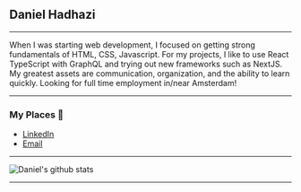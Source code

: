 ## Daniel Hadhazi

---

When I was starting web development, I focused on getting strong fundamentals of HTML, CSS, Javascript. For my projects, I like to use React TypeScript with GraphQL and trying out new frameworks such as NextJS. My greatest assets are communication, organization, and the ability to learn quickly. Looking for full time employment in/near Amsterdam!

---

### My Places 💌
* [LinkedIn](https://www.linkedin.com/in/dhadhazi/)
* [Email](mailto:dhadhazi@gmail.com)

---

![Daniel's github stats](https://github-readme-stats.vercel.app/api?username=Dhadhazi)

---
